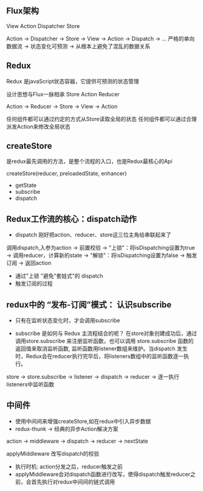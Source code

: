 ## Flux架构
View
Action
Dispatcher
Store

Action -> Dispatcher -> Store -> View -> Action -> Dispatch -> ...
严格的单向数据流  -> 状态变化可预测 -> 从根本上避免了混乱的数据关系

## Redux
Redux 是javaScript状态容器，它提供可预测的状态管理


设计思想与Flux一脉相承
Store
Action
Reducer 

Action -> Reducer -> Store -> View -> Action

任何组件都可以通过约定的方式从Store读取全局的状态
任何组件都可以通过合理派发Action来修改全局状态

## createStore
是redux最先调用的方法，是整个流程的入口，也是Redux最核心的Api

createStore(reducer, preloadedState, enhancer)

- getState
- subscribe
- dispatch

## Redux工作流的核心：dispatch动作

- dispatch 刚好把action、reducer、store这三位主角给串联起来了

调用dispatch,入参为action -> 前置校验 -> "上锁"：将isDispatching设置为true -> 调用reducer，计算新的state -> "解锁"：将isDispatching设置为false -> 触发订阅 -> 返回action


- 通过"上锁 "避免"套娃式"的 dispatch
- 触发订阅的过程

## redux中的 “发布-订阅”模式： 认识subscribe
- 只有在监听状态变化时，才会调用subscribe

- subscribe 是如何与 Redux 主流程结合的呢？
在store对象创建成功后，通过调用store.subscribe 来注册监听函数，也可以调用 store.subscribe 函数的返回值来取消监听函数, 监听函数用listener数组来维护。当dispatch 发生时，Redux会在reducer执行完毕后，将listeners数组中的监听函数逐一执行。

store -> store.subscribe -> listener -> dispatch -> reducer -> 逐一执行listeners中监听函数

## 中间件
- 使用中间间来增强createStore,如在redux中引入异步数据
- redux-thunk -> 经典的异步Action解决方案

action -> middleware -> dispatch -> reducer -> nextState

applyMiddleware 改写dispatch的校验

- 执行时机: action分发之后，reducer触发之前
- applyMiddleware会对dispatch函数进行改写，使得dispatch触发reducer之前，会首先执行对redux中间间的链式调用




